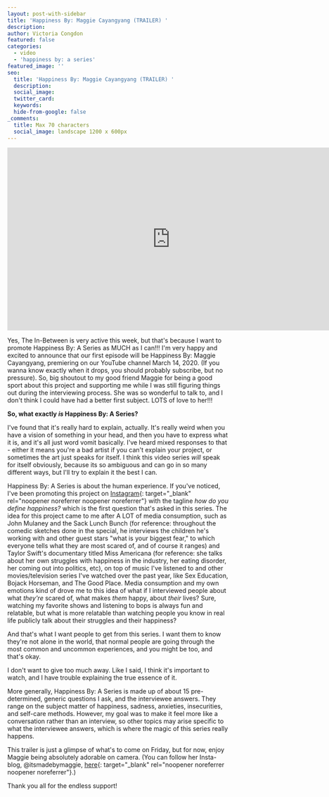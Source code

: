 ```yaml
---
layout: post-with-sidebar
title: 'Happiness By: Maggie Cayangyang (TRAILER) '
description:
author: Victoria Congdon
featured: false
categories:
  - video
  - 'happiness by: a series'
featured_image: ''
seo:
  title: 'Happiness By: Maggie Cayangyang (TRAILER) '
  description:
  social_image:
  twitter_card:
  keywords:
  hide-from-google: false
_comments:
  title: Max 70 characters
  social_image: landscape 1200 x 600px
---
```

<div class="cms-embed" data-cms-embed="PGlmcmFtZSB3aWR0aD0iNzQwIiBoZWlnaHQ9IjQxNiIgc3JjPSJodHRwczovL3d3dy55b3V0dWJlLmNvbS9lbWJlZC80UEp5WGU0THh6NCIgdGl0bGU9IkhhcHBpbmVzcyBCeTogTWFnZ2llIENheWFuZ3lhbmcgKFRyYWlsZXIpIiBmcmFtZWJvcmRlcj0iMCIgYWxsb3c9ImFjY2VsZXJvbWV0ZXI7IGF1dG9wbGF5OyBjbGlwYm9hcmQtd3JpdGU7IGVuY3J5cHRlZC1tZWRpYTsgZ3lyb3Njb3BlOyBwaWN0dXJlLWluLXBpY3R1cmU7IHdlYi1zaGFyZSIgYWxsb3dmdWxsc2NyZWVuPjwvaWZyYW1lPg=="><iframe width="740" height="416" src="https://www.youtube.com/embed/4PJyXe4Lxz4" title="Happiness By: Maggie Cayangyang (Trailer)" frameborder="0" allow="accelerometer; autoplay; clipboard-write; encrypted-media; gyroscope; picture-in-picture; web-share" allowfullscreen=""></iframe></div>

Yes, The In-Between is very active this week, but that's because I want to promote Happiness By: A Series as MUCH as I can!!! I'm very happy and excited to announce that our first episode will be Happiness By: Maggie Cayangyang, premiering on our YouTube channel March 14, 2020. (If you wanna know exactly when it drops, you should probably subscribe, but no pressure). So, big shoutout to my good friend Maggie for being a good sport about this project and supporting me while I was still figuring things out during the interviewing process. She was so wonderful to talk to, and I don't think I could have had a better first subject. LOTS of love to her!!!

**So, what exactly *is* Happiness By: A Series?**

I've found that it's really hard to explain, actually. It's really weird when you have a vision of something in your head, and then you have to express what it is, and it's all just word vomit basically. I've heard mixed responses to that - either it means you're a bad artist if you can't explain your project, or sometimes the art just speaks for itself. I think this video series *will* speak for itself obviously, because its so ambiguous and can go in so many different ways, but I'll try to explain it the best I can.

Happiness By: A Series is about the human experience. If you've noticed, I've been promoting this project on [<u>Instagram</u>](https://www.instagram.com/theinbetween_blog/){: target="_blank" rel="noopener noreferrer noopener noreferrer"} with the tagline *how do you define happiness?* which is the first question that's asked in this series. The idea for this project came to me after A LOT of media consumption, such as John Mulaney and the Sack Lunch Bunch (for reference: throughout the comedic sketches done in the special, he interviews the children he's working with and other guest stars "what is your biggest fear," to which everyone tells what they are most scared of, and of course it ranges) and Taylor Swift's documentary titled Miss Americana (for reference: she talks about her own struggles with happiness in the industry, her eating disorder, her coming out into politics, etc), on top of music I've listened to and other movies/television series I've watched over the past year, like Sex Education, Bojack Horseman, and The Good Place. Media consumption and my own emotions kind of drove me to this idea of what if I interviewed people about what *they're* scared of, what makes *them* happy, about *their* lives? Sure, watching my favorite shows and listening to bops is always fun and relatable, but what is more relatable than watching people you know in real life publicly talk about their struggles and their happiness?

And that's what I want people to get from this series. I want them to know they're not alone in the world, that normal people are going through the most common and uncommon experiences, and you might be too, and that's okay.

I don't want to give too much away. Like I said, I think it's important to watch, and I have trouble explaining the true essence of it.

More generally, Happiness By: A Series is made up of about 15 pre-determined, generic questions I ask, and the interviewee answers. They range on the subject matter of happiness, sadness, anxieties, insecurities, and self-care methods. However, my goal was to make it feel more like a conversation rather than an interview, so other topics may arise specific to what the interviewee answers, which is where the magic of this series really happens.

This trailer is just a glimpse of what's to come on Friday, but for now, enjoy Maggie being absolutely adorable on camera. (You can follow her Insta-blog, @itsmadebymaggie, [<u>here</u>](https://www.instagram.com/itsmadebymaggie/){: target="_blank" rel="noopener noreferrer noopener noreferrer"}.)

Thank you all for the endless support!
